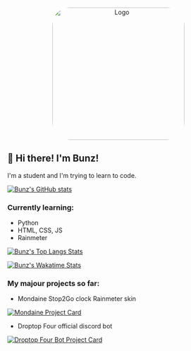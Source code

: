 <br />
<p align="center">
    <a href="https://github.com/66Bunz">
        <img src="https://user-images.githubusercontent.com/66331265/135636880-7f70ba48-ebfd-4b10-a921-2d32d879547a.png"
            alt="Logo" width="300" height="300" style="border-radius:40px">
    </a>
</p>

## 👋 Hi there! I'm Bunz!
I'm a student and I'm trying to learn to code.

[![Bunz's GitHub stats](https://github-readme-stats.vercel.app/api?username=66Bunz&include_all_commits=true&theme=radical)](https://github.com/66Bunz)

### Currently learning:
- Python
- HTML, CSS, JS
- Rainmeter

[![Bunz's Top Langs Stats](https://github-readme-stats.vercel.app/api/top-langs/?username=66Bunz&layout=compact&theme=radical)](https://github.com/66Bunz)

[![Bunz's Wakatime Stats](https://github-readme-stats.vercel.app/api/wakatime?username=@66Bunz&layout=compact&theme=radical)](https://github.com/66Bunz)

### My majour projects so far:
- Mondaine Stop2Go clock Rainmeter skin

[![Mondaine Project Card](https://github-readme-stats.vercel.app/api/pin/?username=66Bunz&repo=Mondaine-Stop2Go-Rainmeter&show_owner=true&theme=radical)](https://github.com/66Bunz/Mondaine-Stop2Go-Rainmeter)
- Droptop Four official discord bot

[![Droptop Four Bot Project Card](https://github-readme-stats.vercel.app/api/pin/?username=66Bunz&repo=Droptop-Four-Discord-Bot&show_owner=true&theme=radical)](https://github.com/66Bunz/Droptop-Four-Discord-Bot)






